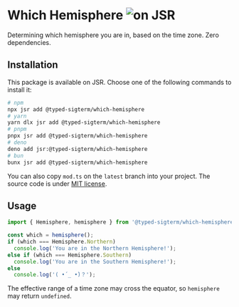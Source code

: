 # Which Hemisphere ![on JSR](https://jsr.io/badges/@typed-sigterm/which-hemisphere)

Determining which hemisphere you are in, based on the time zone. Zero dependencies.

## Installation

This package is available on JSR. Choose one of the following commands to install it:

```sh
# npm
npx jsr add @typed-sigterm/which-hemisphere
# yarn
yarn dlx jsr add @typed-sigterm/which-hemisphere
# pnpm
pnpx jsr add @typed-sigterm/which-hemisphere
# deno
deno add jsr:@typed-sigterm/which-hemisphere
# bun
bunx jsr add @typed-sigterm/which-hemisphere
```

You can also copy `mod.ts` on the `latest` branch into your project. The source code is under [MIT license](./LICENSE).

## Usage

```ts
import { Hemisphere, hemisphere } from '@typed-sigterm/which-hemisphere';

const which = hemisphere();
if (which === Hemisphere.Northern)
  console.log('You are in the Northern Hemisphere!');
else if (which === Hemisphere.Southern)
  console.log('You are in the Southern Hemisphere!');
else
  console.log('( •́ _ •̀)？');
```

The effective range of a time zone may cross the equator, so `hemisphere` may return `undefined`.
